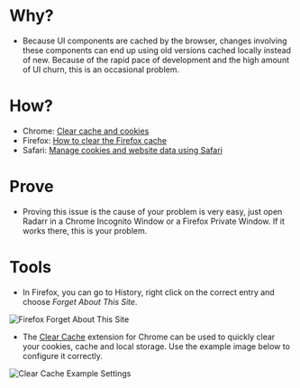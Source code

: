 # Why?

  - Because UI components are cached by the browser, changes involving
    these components can end up using old versions cached locally
    instead of new. Because of the rapid pace of development and the
    high amount of UI churn, this is an occasional problem.

# How?

  - Chrome: [Clear cache and
    cookies](https://support.google.com/accounts/answer/32050)
  - Firefox: [How to clear the Firefox
    cache](https://support.mozilla.org/en-US/kb/how-clear-firefox-cache)
  - Safari: [Manage cookies and website data using
    Safari](https://support.apple.com/en-in/guide/safari/sfri11471/mac)

# Prove

  - Proving this issue is the cause of your problem is very easy, just
    open Radarr in a Chrome Incognito Window or a Firefox Private
    Window. If it works there, this is your problem.

# Tools

  - In Firefox, you can go to History, right click on the correct entry
    and choose *Forget About This Site*.

![Firefox Forget About This
Site](Clear-Cache-Cookies-and-Local-Storage1.png
"Firefox Forget About This Site")

  - The [Clear
    Cache](https://chrome.google.com/webstore/detail/clear-cache/cppjkneekbjaeellbfkmgnhonkkjfpdn)
    extension for Chrome can be used to quickly clear your cookies,
    cache and local storage. Use the example image below to configure it
    correctly.

![Clear Cache Example
Settings](Clear-Cache-Cookies-and-Local-Storage2.png
"Clear Cache Example Settings")
